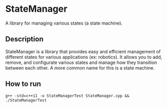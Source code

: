 # StateManager

A library for managing various states (a state machine).

## Description

StateManager is a library that provides easy and efficient management of different states for various applications (ex: robotics). It allows you to add, remove, and configurate various states and manage how they transition between each other. A more common name for this is a state machine.

## How to run

`g++ -std=c++11 -o StateManagerTest StateManager.cpp && ./StateManagerTest`
